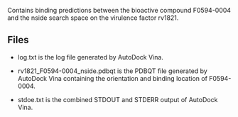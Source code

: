 Contains binding predictions between the bioactive compound F0594-0004 and the nside search space on the virulence factor rv1821.

## Files

- log.txt is the log file generated by AutoDock Vina.

- rv1821_F0594-0004_nside.pdbqt is the PDBQT file generated by AutoDock Vina containing the orientation and binding location of F0594-0004.

- stdoe.txt is the combined STDOUT and STDERR output of AutoDock Vina.

